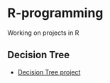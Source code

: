 # R-programming
Working on projects in R

## Decision Tree
- [Decision Tree project](https://github.com/kbakirov/R-programming/tree/master/Decision_Tree)

